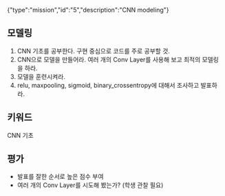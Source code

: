 {"type":"mission","id":"5","description":"CNN modeling"}
## 모델링
1. CNN 기초를 공부한다. 구현 중심으로 코드를 주로 공부할 것.
1. CNN으로 모델을 만들어라. 여러 개의 Conv Layer를 사용해 보고 최적의 모델링을 하라.
2. 모델을 훈련시켜라.
3. relu, maxpooling, sigmoid, binary_crossentropy에 대해서 조사하고 발표하라.

## 키워드
CNN 기초

## 평가
* 발표를 잘한 순서로 높은 점수 부여
* 여러 개의 Conv Layer를 시도해 봤는가? (학생 관찰 필요)
